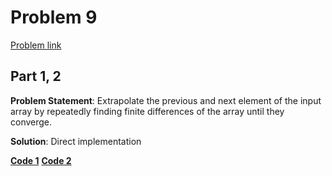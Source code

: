 # Problem 9

[Problem link](https://adventofcode.com/2023/day/9)

## Part 1, 2

**Problem Statement**: Extrapolate the previous and next element of the input array by repeatedly finding finite differences of the array until they converge.

**Solution**: Direct implementation

[**Code 1**](1.py) [**Code 2**](2.py)


